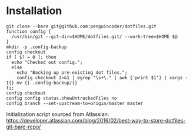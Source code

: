# Installation

    git clone --bare git@github.com:penguincoder/dotfiles.git
    function config {
      /usr/bin/git --git-dir=$HOME/dotfiles.git/ --work-tree=$HOME $@
    }
    mkdir -p .config-backup
    config checkout
    if [ $? = 0 ]; then
      echo "Checked out config.";
      else
        echo "Backing up pre-existing dot files.";
        config checkout 2>&1 | egrep "\s+\." | awk {'print $1'} | xargs -I{} mv {} .config-backup/{}
    fi;
    config checkout
    config config status.showUntrackedFiles no
    config branch --set-upstream-to=origin/master master

Initialization script sourced from Atlassian: https://developer.atlassian.com/blog/2016/02/best-way-to-store-dotfiles-git-bare-repo/
